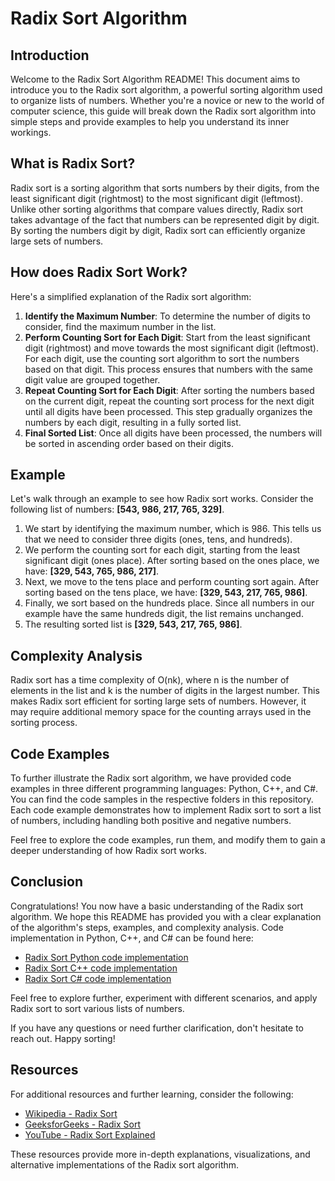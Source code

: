 
# Radix Sort Algorithm

## Introduction

Welcome to the Radix Sort Algorithm README! This document aims to introduce you to the Radix sort algorithm, a powerful sorting algorithm used to organize lists of numbers. Whether you're a novice or new to the world of computer science, this guide will break down the Radix sort algorithm into simple steps and provide examples to help you understand its inner workings.

## What is Radix Sort?

Radix sort is a sorting algorithm that sorts numbers by their digits, from the least significant digit (rightmost) to the most significant digit (leftmost). Unlike other sorting algorithms that compare values directly, Radix sort takes advantage of the fact that numbers can be represented digit by digit. By sorting the numbers digit by digit, Radix sort can efficiently organize large sets of numbers.

## How does Radix Sort Work?

Here's a simplified explanation of the Radix sort algorithm:

1. **Identify the Maximum Number**: To determine the number of digits to consider, find the maximum number in the list.
2. **Perform Counting Sort for Each Digit**: Start from the least significant digit (rightmost) and move towards the most significant digit (leftmost). For each digit, use the counting sort algorithm to sort the numbers based on that digit. This process ensures that numbers with the same digit value are grouped together.
3. **Repeat Counting Sort for Each Digit**: After sorting the numbers based on the current digit, repeat the counting sort process for the next digit until all digits have been processed. This step gradually organizes the numbers by each digit, resulting in a fully sorted list.
4. **Final Sorted List**: Once all digits have been processed, the numbers will be sorted in ascending order based on their digits.

## Example

Let's walk through an example to see how Radix sort works. Consider the following list of numbers: **[543, 986, 217, 765, 329]**.

1. We start by identifying the maximum number, which is 986. This tells us that we need to consider three digits (ones, tens, and hundreds).
2. We perform the counting sort for each digit, starting from the least significant digit (ones place). After sorting based on the ones place, we have: **[329, 543, 765, 986, 217]**.
3. Next, we move to the tens place and perform counting sort again. After sorting based on the tens place, we have: **[329, 543, 217, 765, 986]**.
4. Finally, we sort based on the hundreds place. Since all numbers in our example have the same hundreds digit, the list remains unchanged.
5. The resulting sorted list is **[329, 543, 217, 765, 986]**.

## Complexity Analysis

Radix sort has a time complexity of O(nk), where n is the number of elements in the list and k is the number of digits in the largest number. This makes Radix sort efficient for sorting large sets of numbers. However, it may require additional memory space for the counting arrays used in the sorting process.

## Code Examples

To further illustrate the Radix sort algorithm, we have provided code examples in three different programming languages: Python, C++, and C#. You can find the code samples in the respective folders in this repository. Each code example demonstrates how to implement Radix sort to sort a list of numbers, including handling both positive and negative numbers.

Feel free to explore the code examples, run them, and modify them to gain a deeper understanding of how Radix sort works.

## Conclusion

Congratulations! You now have a basic understanding of the Radix sort algorithm. We hope this README has provided you with a clear explanation of the algorithm's steps, examples, and complexity analysis. Code implementation in Python, C++, and C# can be found here:
- [Radix Sort Python code implementation](https://github.com/georgeuwagbale/algorithms/edit/main/Radix_Sort_Algorithm/src/RadixSort.py)
- [Radix Sort C++ code implementation](https://github.com/georgeuwagbale/algorithms/edit/main/Radix_Sort_Algorithm/src/RadixSort.cpp)
- [Radix Sort C# code implementation](https://github.com/georgeuwagbale/algorithms/edit/main/Radix_Sort_Algorithm/src/RadixSort.cs)

Feel free to explore further, experiment with different scenarios, and apply Radix sort to sort various lists of numbers.

If you have any questions or need further clarification, don't hesitate to reach out. Happy sorting!

## Resources

For additional resources and further learning, consider the following:

- [Wikipedia - Radix Sort](https://en.wikipedia.org/wiki/Radix_sort)
- [GeeksforGeeks - Radix Sort](https://www.geeksforgeeks.org/radix-sort/)
- [YouTube - Radix Sort Explained](https://www.youtube.com/watch?v=nu4gDuFabIM)

These resources provide more in-depth explanations, visualizations, and alternative implementations of the Radix sort algorithm.
